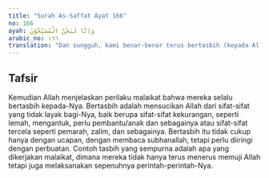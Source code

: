 ```yaml
---
title: "Surah As-Saffat Ayat 166"
no: 166
ayah: وَاِنَّا لَنَحْنُ الْمُسَبِّحُوْنَ
arabic_no: ١٦٦
translation: "Dan sungguh, kami benar-benar terus bertasbih (kepada Allah)."
---
```


## Tafsir

Kemudian Allah menjelaskan perilaku malaikat bahwa mereka selalu bertasbih kepada-Nya. Bertasbih adalah mensucikan Allah dari sifat-sifat yang tidak layak bagi-Nya, baik berupa sifat-sifat kekurangan, seperti lemah, mengantuk, perlu pembantu/anak dan sebagainya atau sifat-sifat tercela seperti pemarah, zalim, dan sebagainya. Bertasbih itu tidak cukup hanya dengan ucapan, dengan membaca subhanallah, tetapi perlu diiringi dengan perbuatan. Contoh tasbih yang sempurna adalah apa yang dikerjakan malaikat, dimana mereka tidak hanya terus menerus memuji Allah tetapi juga melaksanakan sepenuhnya perintah-perintah-Nya.